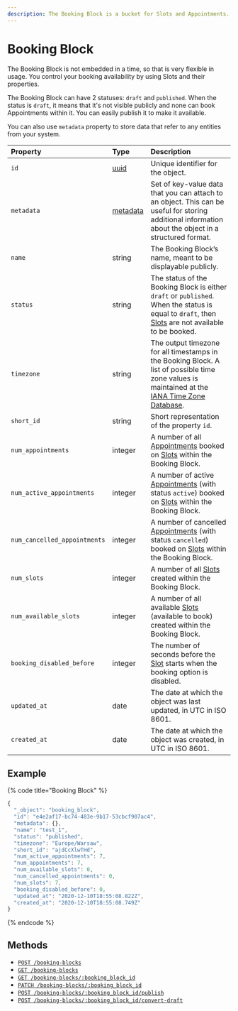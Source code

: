 ```yaml
---
description: The Booking Block is a bucket for Slots and Appointments.
---
```


# Booking Block

The Booking Block is not embedded in a time, so that is very flexible in usage. You control your booking availability by using Slots and their properties.

The Booking Block can have 2 statuses: `draft` and `published`. When the status is `draft`, it means that it's not visible publicly and none can book Appointments within it. You can easily publish it to make it available.

You can also use `metadata` property to store data that refer to any entities from your system.

| Property | Type | Description |
| :--- | :--- | :--- |
| `id` | [uuid](https://en.wikipedia.org/wiki/Universally_unique_identifier) | Unique identifier for the object. |
| `metadata` | [metadata](../../metadata.md) | Set of key-value data that you can attach to an object. This can be useful for storing additional information about the object in a structured format. |
| `name` | string | The Booking Block’s name, meant to be displayable publicly. |
| `status` | string | The status of the Booking Block is either `draft` or `published`. When the status is equal to `draft`, then [Slots](../slot.md) are not available to be booked. |
| `timezone` | string | The output timezone for all timestamps in the Booking Block. A list of possible time zone values is maintained at the [IANA Time Zone Database](http://www.iana.org/time-zones). |
| `short_id` | string | Short representation of the property `id`. |
| `num_appointments` | integer | A number of all [Appointments](../appointment.md) booked on [Slots](../slot.md) within the Booking Block. |
| `num_active_appointments` | integer | A number of active [Appointments](../appointment.md) \(with status `active`\) booked on [Slots](../slot.md) within the Booking Block. |
| `num_cancelled_appointments` | integer | A number of cancelled [Appointments](../appointment.md) \(with status `cancelled`\) booked on [Slots](../slot.md) within the Booking Block. |
| `num_slots` | integer | A number of all [Slots](../slot.md) created within the Booking Block. |
| `num_available_slots` | integer | A number of all available [Slots](../slot.md) \(available to book\) created within the Booking Block. |
| `booking_disabled_before` | integer | The number of seconds before the [Slot](../slot.md) starts when the booking option is disabled. |
| `updated_at` | date | The date at which the object was last updated, in UTC in ISO 8601. |
| `created_at` | date | The date at which the object was created, in UTC in ISO 8601. |

## Example

{% code title="Booking Block" %}
```javascript
{
  "_object": "booking_block",
  "id": "e4e2af17-bc74-483e-9b17-53cbcf907ac4",
  "metadata": {},
  "name": "test_1",
  "status": "published",
  "timezone": "Europe/Warsaw",
  "short_id": "ajdCcXlwTHd",
  "num_active_appointments": 7,
  "num_appointments": 7,
  "num_available_slots": 0,
  "num_cancelled_appointments": 0,
  "num_slots": 7,
  "booking_disabled_before": 0,
  "updated_at": "2020-12-10T18:55:08.822Z",
  "created_at": "2020-12-10T18:55:08.749Z"
}
```
{% endcode %}

## Methods

* [`POST /booking-blocks`](create-a-booking-block.md)
* [`GET /booking-blocks`](list-booking-blocks.md)
* [`GET /booking-blocks/:booking_block_id`](get-a-booking-block.md)
* [`PATCH /booking-blocks/:booking_block_id`](update-a-booking-block.md)
* [`POST /booking-blocks/:booking_block_id/publish`](publish-a-booking-block.md)
* [`POST /booking-blocks/:booking_block_id/convert-draft`](convert-a-booking-block-to-draft.md)

